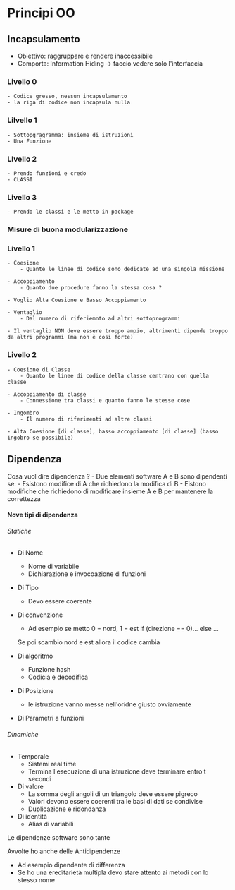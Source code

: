 # Principi OO

## Incapsulamento
- Obiettivo: raggruppare e rendere inaccessibile 
- Comporta: Information Hiding -> faccio vedere solo l'interfaccia

### Livello 0
    - Codice gresso, nessun incapsulamento
    - la riga di codice non incapsula nulla
### Lilvello 1
    - Sottopgragramma: insieme di istruzioni
    - Una Funzione
### LIvello 2
    - Prendo funzioni e credo
    - CLASSI
### Livello 3
    - Prendo le classi e le metto in package

### Misure di buona modularizzazione
### Livello 1
    - Coesione
        - Quante le linee di codice sono dedicate ad una singola missione

    - Accoppiamento
        - Quanto due procedure fanno la stessa cosa ? 
    
    - Voglio Alta Coesione e Basso Accoppiamento

    - Ventaglio
        - Dal numero di riferiemnto ad altri sottoprogrammi
    
    - Il ventaglio NON deve essere troppo ampio, altrimenti dipende troppo
    da altri programmi (ma non è cosi forte)

### Livello 2
    - Coesione di Classe
        - Quanto le linee di codice della classe centrano con quella classe

    - Accoppiamento di classe
        - Connessione tra classi e quanto fanno le stesse cose
    
    - Ingombro
        - Il numero di riferimenti ad altre classi

    - Alta Coesione [di classe], basso accoppiamento [di classe] (basso ingobro se possibile)

## Dipendenza
Cosa vuol dire dipendenza ? 
    - Due elementi software A e B sono dipendenti se:
        - Esistono modifice di A che richiedono la modifica di B
        - Eistono modifiche che richiedono di modificare insieme A e B per mantenere la correttezza
#### Nove tipi di dipendenza
###### Statiche
- Di Nome
    - Nome di variabile 
    - Dichiarazione e invocoazione di funzioni
- Di Tipo
    - Devo essere coerente
- Di convenzione
    - Ad esempio se metto
    0 = nord, 1 = est
    if (direzione == 0)...
    else ...

    Se poi scambio nord e est allora il codice cambia
- Di algoritmo
    - Funzione hash
    - Codicia e decodifica
- Di Posizione
    - le istruzione vanno messe nell'oridne giusto ovviamente
- Di Parametri a funzioni
###### Dinamiche
- Temporale
    - Sistemi real time
    - Termina l'esecuzione di una istruzione deve terminare entro t secondi
- Di valore
    - La somma degli angoli di un triangolo deve essere pigreco
    - Valori devono essere coerenti tra le basi di dati se condivise
    - Duplicazione e ridondanza
- Di identità
    - Alias di variabili

Le dipendenze software sono tante 

Avvolte ho anche delle Antidipendenze
- Ad esempio dipendente di differenza 
- Se ho una ereditarietà multipla devo stare attento ai metodi con lo stesso nome

